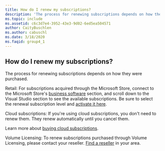 ```yaml
---
title: How do I renew my subscriptions?
description: 'The process for renewing subscriptions depends on how they were purchased. Retail: For subscriptions acquired through the Microsoft...'
ms.topic: include
ms.assetid: c6c3d7e4-3952-43e3-9d02-6ed5ea504571
author: CaityBuschlen
ms.author: cabuschl
ms.date: 3/18/2020
ms.faqid: group4_1
---
```


## How do I renew my subscriptions?

The process for renewing subscriptions depends on how they were purchased.

Retail: For subscriptions acquired through the Microsoft Store, connect to the Microsoft Store's [business software](https://www.microsoft.com/store/b/software?icid=Cnav_software_businesssoftware&activetab=pivot1%3arichpivot1-1) section, and scroll down to the Visual Studio section to see the available subscriptions. Be sure to select the renewal subscription level and [activate it here](https://my.visualstudio.com/subscriptions/activate).

Cloud subscriptions: If you're using cloud subscriptions, you don't need to renew them. They renew automatically until you cancel them.

Learn more about [buying cloud subscriptions](https://docs.microsoft.com/visualstudio/subscriptions/vscloud-overview).

Volume Licensing: To renew subscriptions purchased through Volume Licensing, please contact your reseller. [Find a reseller](https://www.microsoft.com/licensing/how-to-buy/how-to-buy) in your area.
